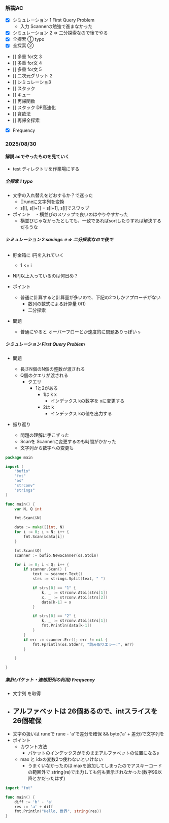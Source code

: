 ### 解説AC

- [x] シミュレーション 1 First Query Problem
  - 入力 Scannerの勉強で進まなかった
- [x] シミュレーション 2 => 二分探索なので後でやる
- [x] 全探索 ① typo
- [x] 全探索 ②
- [] 多重 for文 3
- [] 多重 for文 4
- [] 多重 for文 5
- [] 二次元グリット 2
- [] シミュレーショ3
- [] スタック
- [] キュー
- [] 再帰関数
- [] スタック DP高速化
- [] 貪欲法
- [] 再帰全探索
- [x] Frequency

### 2025/08/30

#### 解説 acでやったものを見ていく

- test ディレクトリを作業場にする

##### 全探索 1 typo
- 文字の入れ替えをどおするか？で迷った
  - []runeに文字列を変換
  - s[i], s[i+1] = s[i+1], s[i]でスワップ
- ポイント
　- 横並びのスワップで良いのはやりやすかった
    - 横並びじゃなかったとしても、一致であればsortしたりすれば解決するだろうな


##### シミュレーション 2 savings ⭐️ => 二分探索なので後で

- 貯金箱に i円を入れていく
  - 1 <= i
- N円以上入っているのは何日め？

- ポイント
  - 普通に計算すると計算量が多いので、下記の2つしかアプローチがない
    - 数列の数式による計算量 0(1)
    - 二分探索
- 問題
  - 普通にやると オーバーフローとか速度的に問題ありっぽい
  s

##### シミュレーション First Query Problem

- 問題
  - 長さN個のN個の整数が渡される
  - Q個のクエリが渡される
    - クエリ
      - 1と2がある
        - 1は k x
          - インデックス kの数字を xに変更する
        - 2は k
          - インデックス kの値を出力する

- 振り返り
  - 問題の理解に手こずった
  - Scanを Scannerに変更するのも時間がかかった
  - 文字列から数字への変更も

```go
package main

import (
	"bufio"
	"fmt"
	"os"
	"strconv"
	"strings"
)

func main() {
	var N, Q int

	fmt.Scan(&N)

	data := make([]int, N)
	for i := 0; i < N; i++ {
		fmt.Scan(&data[i])
	}

	fmt.Scan(&Q)
	scanner := bufio.NewScanner(os.Stdin)

	for i := 0; i < Q; i++ {
		if scanner.Scan() {
			text := scanner.Text()
			strs := strings.Split(text, " ")

			if strs[0] == "1" {
				k, _ := strconv.Atoi(strs[1])
				x, _ := strconv.Atoi(strs[2])
				data[k-1] = x
			}

			if strs[0] == "2" {
				k, _ := strconv.Atoi(strs[1])
				fmt.Println(data[k-1])
			}
		}
		if err := scanner.Err(); err != nil {
			fmt.Fprintln(os.Stderr, "読み取りエラー:", err)
		}

	}

}
```

##### 集計(バケット・連想配列の利用) Frequency
  - 文字列 を取得
  - アルファベットは 26個あるので、intスライスを26個確保
    - 
  - 文字の扱いは runeで rune - 'a'で差分を確保 && byte('a' + 差分)で文字列を
  - ポイント
    - カウント方法
      - バケットのインデックスがそのままアルファベットの位置になるs
    - max と idxの変数2つ使わないといけない
      - うまくいなかったのは maxを追加してしまったのでアスキーコードの範囲外で string(re)で出力しても何も表示されなかった(数字99以降とかだったはず)

```go
import "fmt"

func main() {
	diff := 'b' - 'a'
	res := 'a' + diff
	fmt.Println("Hello, 世界", string(res))
}

```

